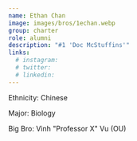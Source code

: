 ```yaml
---
name: Ethan Chan
image: images/bros/1echan.webp
group: charter
role: alumni
description: "#1 'Doc McStuffins'"
links:
  # instagram: 
  # twitter: 
  # linkedin: 
---
```



Ethnicity: Chinese

Major: Biology

Big Bro: Vinh "Professor X" Vu (OU)


